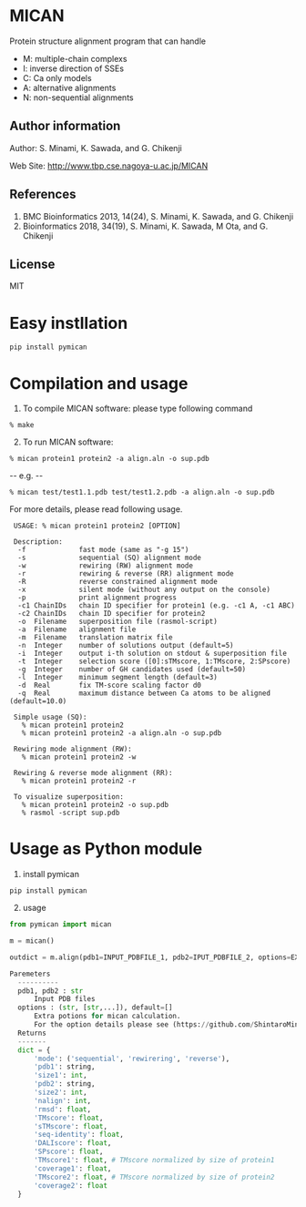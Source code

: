 # MICAN
Protein structure alignment program that can handle
- M: multiple-chain complexs
- I: inverse direction of SSEs
- C: Ca only models
- A: alternative alignments
- N: non-sequential alignments

## Author information
Author: S. Minami, K. Sawada, and G. Chikenji

Web Site: http://www.tbp.cse.nagoya-u.ac.jp/MICAN

## References
1. BMC Bioinformatics 2013, 14(24), S. Minami, K. Sawada, and G. Chikenji
2. Bioinformatics 2018, 34(19), S. Minami, K. Sawada, M Ota, and G. Chikenji

## License
MIT

# Easy instllation
```
pip install pymican
```

# Compilation and usage
1. To compile MICAN software: please type following command
```
% make
```

2. To run MICAN software:
```
% mican protein1 protein2 -a align.aln -o sup.pdb
```

--  e.g. --
```
% mican test/test1.1.pdb test/test1.2.pdb -a align.aln -o sup.pdb
```

For more details, please read following usage.

```
 USAGE: % mican protein1 protein2 [OPTION]

 Description:
  -f             fast mode (same as "-g 15")
  -s             sequential (SQ) alignment mode
  -w             rewiring (RW) alignment mode
  -r             rewiring & reverse (RR) alignment mode
  -R             reverse constrained alignment mode
  -x             silent mode (without any output on the console)
  -p             print alignment progress
  -c1 ChainIDs   chain ID specifier for protein1 (e.g. -c1 A, -c1 ABC)
  -c2 ChainIDs   chain ID specifier for protein2
  -o  Filename   superposition file (rasmol-script)
  -a  Filename   alignment file
  -m  Filename   translation matrix file
  -n  Integer    number of solutions output (default=5)
  -i  Integer    output i-th solution on stdout & superposition file
  -t  Integer    selection score ([0]:sTMscore, 1:TMscore, 2:SPscore)
  -g  Integer    number of GH candidates used (default=50)
  -l  Integer    minimum segment length (default=3)
  -d  Real       fix TM-score scaling factor d0
  -q  Real       maximum distance between Ca atoms to be aligned (default=10.0)
  
 Simple usage (SQ):
   % mican protein1 protein2
   % mican protein1 protein2 -a align.aln -o sup.pdb

 Rewiring mode alignment (RW):
   % mican protein1 protein2 -w

 Rewiring & reverse mode alignment (RR):
   % mican protein1 protein2 -r

 To visualize superposition:
   % mican protein1 protein2 -o sup.pdb
   % rasmol -script sup.pdb
```

# Usage as Python module
1. install pymican
```
pip install pymican
```
2. usage
```python
from pymican import mican

m = mican()

outdict = m.align(pdb1=INPUT_PDBFILE_1, pdb2=IPUT_PDBFILE_2, options=EXTRAOPTIONS)
```

```python
Paremeters
  ----------
  pdb1, pdb2 : str
      Input PDB files
  options : (str, [str,...]), default=[]
      Extra potions for mican calculation.
      For the option details please see (https://github.com/ShintaroMinami/mican).
  Returns
  -------
  dict = {
      'mode': ('sequential', 'rewirering', 'reverse'),
      'pdb1': string,
      'size1': int,
      'pdb2': string,
      'size2': int,
      'nalign': int,
      'rmsd': float,
      'TMscore': float,
      'sTMscore': float,
      'seq-identity': float,
      'DALIscore': float,
      'SPscore': float,
      'TMscore1': float, # TMscore normalized by size of protein1
      'coverage1': float,
      'TMscore2': float, # TMscore normalized by size of protein2
      'coverage2': float
  }
```
